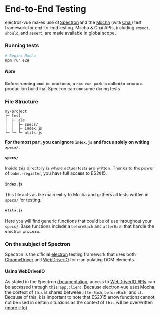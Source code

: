 # End-to-End Testing

electron-vue makes use of [Spectron](http://electron.atom.io/spectron/) and the [Mocha](https://mochajs.org/) \(with [Chai](http://chaijs.com/)\) test framework for end-to-end testing. Mocha & Chai APIs, including `expect`, `should`, and `assert`, are made available in global scope.

### Running tests

```bash
# Begins Mocha
npm run e2e
```

##### Note

Before running end-to-end tests, a `npm run pack` is called to create a production build that Spectron can consume during tests.

### File Structure

```
my-project
├─ test
|  ├─ e2e
│  │  ├─ specs/
│  │  ├─ index.js
└─ └─ └─ utils.js
```

**For the most part, you can ignore **`index.js`** and focus solely on writing **`specs/`**.**

#### `specs/`

Inside this directory is where actual tests are written. Thanks to the power of `babel-register`, you have full access to ES2015.

#### `index.js`

This file acts as the main entry to Mocha and gathers all tests written in `specs/` for testing.

#### `utils.js`

Here you will find generic functions that could be of use throughout your `specs/`. Base functions include a `beforeEach` and `afterEach` that handle the electron process.

### On the subject of Spectron

Spectron is the official [electron](http://electron.atom.io) testing framework that uses both [ChromeDriver](https://sites.google.com/a/chromium.org/chromedriver/) and [WebDriverIO](http://webdriver.io/) for manipulating DOM elements.

#### Using WebDriverIO

As stated in the Spectron [documentation](https://github.com/electron/spectron#client), access to [WebDriverIO APIs](http://webdriver.io/api.html) can be accessed through `this.app.client`. Because electron-vue uses Mocha, the context of `this` is shared between `afterEach`, `beforeEach`, and `it`. Because of this, it is important to note that ES2015 arrow functions cannot not be used in certain situations as the context of `this` will be overwritten \([more info](https://mochajs.org/#arrow-functions)\).

